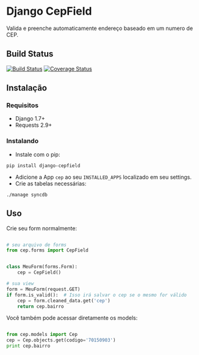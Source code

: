 # Django CepField

Valida e preenche automaticamente endereço baseado em um numero de CEP.

## Build Status

[![Build Status](https://travis-ci.org/mbodock/django-cepfield.svg?branch=master)](https://travis-ci.org/mbodock/django-cepfield/)
[![Coverage Status](https://coveralls.io/repos/github/mbodock/django-cepfield/badge.svg?branch=master)](https://coveralls.io/github/mbodock/django-cepfield?branch=master)


## Instalação

### Requisitos

* Django 1.7+
* Requests 2.9+


### Instalando


* Instale com o pip:

```shell
pip install django-cepfield
```

* Adicione a App `cep` ao seu `INSTALLED_APPS` localizado em seu settings.
* Crie as tabelas necessárias:

```shell
./manage syncdb
```


## Uso

Crie seu form normalmente:

```python

# seu arquivo de forms
from cep.forms import CepField


class MeuForm(forms.Form):
    cep = CepField()

# sua view
form = MeuForm(request.GET)
if form.is_valid():  # Isso irá salvar o cep se o mesmo for válido
    cep = form.cleaned_data.get('cep')
    return cep.bairro
```

Você também pode acessar diretamente os models:

```python

from cep.models import Cep
cep = Cep.objects.get(codigo='70150903')
print cep.bairro
```
